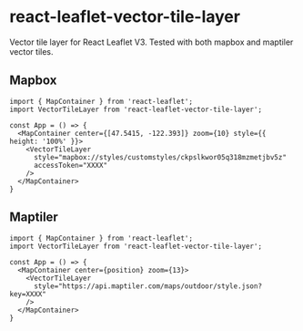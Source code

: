 # react-leaflet-vector-tile-layer

Vector tile layer for React Leaflet V3. Tested with both mapbox and maptiler vector tiles.

## Mapbox

```
import { MapContainer } from 'react-leaflet';
import VectorTileLayer from 'react-leaflet-vector-tile-layer';

const App = () => {
  <MapContainer center={[47.5415, -122.393]} zoom={10} style={{ height: '100%' }}>
    <VectorTileLayer
      style="mapbox://styles/customstyles/ckpslkwor05q318mzmetjbv5z"
      accessToken="XXXX"
    />
  </MapContainer>
}
```

## Maptiler

```
import { MapContainer } from 'react-leaflet';
import VectorTileLayer from 'react-leaflet-vector-tile-layer';

const App = () => {
  <MapContainer center={position} zoom={13}>
    <VectorTileLayer
      style="https://api.maptiler.com/maps/outdoor/style.json?key=XXXX"
    />
  </MapContainer>
}
```